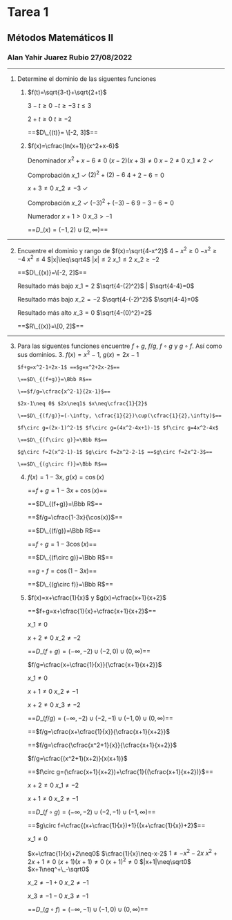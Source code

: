 # Tarea 1

## Métodos Matemáticos II

### Alan Yahir Juarez Rubio 27/08/2022

***

1. Determine el dominio de las siguentes funciones
   1.  $f(t)=\sqrt{3-t}+\sqrt{2+t}$

       $3-t\geq0$ $-t\geq-3$ $t\leq3$

       $2+t\geq 0$ $t\geq -2$

       \==$D\_{(t)}= \[-2, 3]$==
   2.  $f(x)=\cfrac{ln(x+1)}{x^2+x-6}$

       Denominador $x^2+x-6\neq0$ $(x-2)(x+3)\neq0$ $x-2\neq0$ $x\_1\neq2\ \checkmark$

       Comprobación $x\_1\ \checkmark$ $(2)^2+(2)-6$ $4+2-6=0$

       $x+3\neq0$ $x\_2\neq-3\ \checkmark$

       Comprobación $x\_2\ \checkmark$ $(-3)^2+(-3)-6$ $9-3-6=0$

       Numerador $x+1>0$ $x\_3>-1$

       \==$D\_{(x)}= (-1, 2)\cup(2,\infty)$==

***

2.  Encuentre el dominio y rango de $f(x)=\sqrt{4-x^2}$ $4-x^2\geq0$ $-x^2\geq-4$ $x^2\leq4$ $|x|\leq\sqrt4$ $|x|\leq2$ $x\_1\leq2$ $x\_2\geq-2$

    \==$D\_{(x)}=\[-2, 2]$==

    Resultado más bajo $x\_1=2$ $\sqrt{4-(2)^2}$ | $\sqrt{4-4}=0$

    Resultado más bajo $x\_2=-2$ $\sqrt{4-(-2)^2}$ $\sqrt{4-4}=0$

    Resultado más alto $x\_3=0$ $\sqrt{4-(0)^2}=2$

    \==$R\_{(x)}=\[0, 2]$==

***

3. Para las siguentes funciones encuentre $f+g$, $f/g$, $f\circ g$ y $g\circ f$. Así como sus dominios.
   3.  $f(x)=x^2-1$, $g(x)=2x-1$

       $f+g=x^2-1+2x-1$ ==$g=x^2+2x-2$==

       \==$D\_{(f+g)}=\Bbb R$==

       \==$f/g=\cfrac{x^2-1}{2x-1}$==

       $2x-1\neq 0$ $2x\neq1$ $x\neq\cfrac{1}{2}$

       \==$D\_{(f/g)}=(-\infty, \cfrac{1}{2})\cup(\cfrac{1}{2},\infty)$==

       $f\circ g=(2x-1)^2-1$ $f\circ g=(4x^2-4x+1)-1$ $f\circ g=4x^2-4x$

       \==$D\_{(f\circ g)}=\Bbb R$==

       $g\circ f=2(x^2-1)-1$ $g\circ f=2x^2-2-1$ ==$g\circ f=2x^2-3$==

       \==$D\_{(g\circ f)}=\Bbb R$==
   4.  $f(x)=1-3x$, $g(x)=\cos (x)$

       \==$f+g=1-3x+\cos(x)$==

       \==$D\_{(f+g)}=\Bbb R$==

       \==$f/g=\cfrac{1-3x}{\cos(x)}$==

       \==$D\_{(f/g)}=\Bbb R$==

       \==$f\circ g=1-3\cos(x)$==

       \==$D\_{(f\circ g)}=\Bbb R$==

       \==$g\circ f=\cos(1-3x)$==

       \==$D\_{(g\circ f)}=\Bbb R$==
   5.  $f(x)=x+\cfrac{1}{x}$ y $g(x)=\cfrac{x+1}{x+2}$

       \==$f+g=x+\cfrac{1}{x}+\cfrac{x+1}{x+2}$==

       $x\_1\neq0$

       $x+2\neq0$ $x\_2\neq-2$

       \==$D\_{(f+g)}=(-\infty, -2)\cup(-2,0)\cup(0, \infty)$==

       $f/g=\cfrac{x+\cfrac{1}{x\}}{\cfrac{x+1}{x+2\}}$

       $x\_1\neq0$

       $x+1\neq0$ $x\_2\neq-1$

       $x+2\neq0$ $x\_3\neq-2$

       \==$D\_{(f/g)}=(-\infty,-2)\cup(-2, -1)\cup(-1,0)\cup(0,\infty)$==

       \==$f/g=\cfrac{x+\cfrac{1}{x\}}{\cfrac{x+1}{x+2\}}$

       \==$f/g=\cfrac{\cfrac{x^2+1}{x\}}{\cfrac{x+1}{x+2\}}$

       $f/g=\cfrac{(x^2+1)(x+2)}{x(x+1)}$

       \==$f\circ g=(\cfrac{x+1}{x+2})+\cfrac{1}{(\cfrac{x+1}{x+2})}$==

       $x+2\neq0$ $x\_1\neq-2$

       $x+1\neq0$ $x\_2\neq-1$

       \==$D\_{(f\circ g)}=(-\infty, -2)\cup(-2, -1)\cup(-1, \infty)$==

       \==$g\circ f=\cfrac{(x+\cfrac{1}{x})+1}{(x+\cfrac{1}{x})+2}$==

       $x\_1\neq0$

       $x+\cfrac{1}{x}+2\neq0$ $\cfrac{1}{x}\neq-x-2$ $1\neq-x^2-2x$ $x^2+2x+1\neq0$ $(x+1)(x+1)\neq0$ $(x+1)^2\neq0$ $|x+1|\neq\sqrt0$ $x+1\neq^+\_-\sqrt0$

       $x\_2\neq-1+0$ $x\_2\neq-1$

       $x\_3\neq-1-0$ $x\_3\neq-1$

       \==$D\_{(g\circ f)}=(-\infty,-1)\cup(-1,0)\cup(0,\infty)$==
